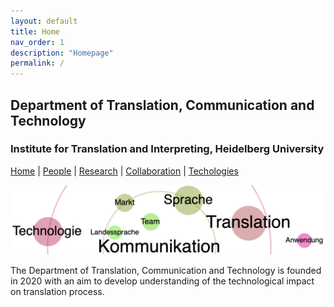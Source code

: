 ```yaml
---
layout: default
title: Home
nav_order: 1
description: "Homepage"
permalink: /
---
```


## Department of Translation, Communication and Technology
### Institute for Translation and Interpreting, Heidelberg University

[Home](index.md) | [People](people.md) | [Research](research.md) | [Collaboration](collaboration.md) | [Techologies](techlabs.md)

![Image](/assets/img/TTC-logo02-22.12.50.png)

The Department of Translation, Communication and Technology is founded in 2020 with an aim to develop understanding of the technological impact on translation process.
